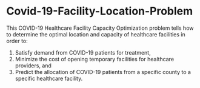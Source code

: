 # Covid-19-Facility-Location-Problem

This COVID-19 Healthcare Facility Capacity Optimization problem tells how to determine the optimal location and capacity of healthcare facilities in order to:
1) Satisfy demand from COVID-19 patients for treatment,
2) Minimize the cost of opening temporary facilities for healthcare providers, and
3) Predict the allocation of COVID-19 patients from a specific county to a specific healthcare facility.
